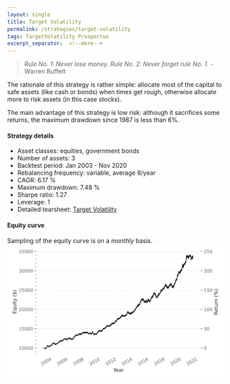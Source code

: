 ```yaml
---
layout: single
title: Target Volatility
permalink: /strategies/target-volatility
tags: TargetVolatility Prospectus
excerpt_separator:  <!--more-->
---
```


> _Rule No. 1: Never lose money. Rule No. 2: Never forget rule No. 1._ - Warren Buffett

The rationale of this strategy is rather simple: allocate most of the capital to safe assets (like cash or bonds) when times get rough, otherwise allocate more to risk assets (in this case stocks).

The main advantage of this strategy is low risk: although it sacrifices some returns, the maximum drawdown since 1987 is less than 6%.

#### Strategy details
* Asset classes: equities, government bonds
* Number of assets: 3
* Backtest period: Jan 2003 - Nov 2020
* Rebalancing frequency: variable, average 8/year
* CAGR: 6.17 %
* Maximum drawdown: 7.48 %
* Sharpe ratio: 1.27
* Leverage: 1
* Detailed tearsheet: [Target Volatility](/tearsheets/TargetVolatility.html)

#### Equity curve
Sampling of the equity curve is on a _monthly_ basis. 
![Target Volatility](/images/TargetVolatility.svg)

